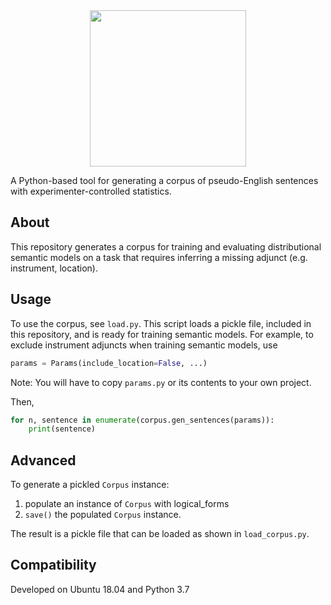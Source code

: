 
<div align="center">
 <img src="images/logo.png" width="250"> 
</div>

A Python-based tool for generating a corpus of pseudo-English sentences with experimenter-controlled statistics.



## About

This repository generates a corpus for training and evaluating distributional semantic models on a task that requires inferring a missing adjunct (e.g. instrument, location).


## Usage

To use the corpus, see `load.py`. 
This script loads a pickle file, included in this repository, and is ready for training semantic models.
For example, to exclude instrument adjuncts when training semantic models, use 

```python
params = Params(include_location=False, ...)
```

Note: You will have to copy `params.py` or its contents to your own project. 

Then, 

```python
for n, sentence in enumerate(corpus.gen_sentences(params)):
    print(sentence)
```

## Advanced

To generate a pickled `Corpus` instance:
1. populate an instance of `Corpus` with logical_forms
2. `save()` the populated `Corpus` instance.

The result is a pickle file that can be loaded as shown in `load_corpus.py`.

## Compatibility

Developed on Ubuntu 18.04 and Python 3.7
